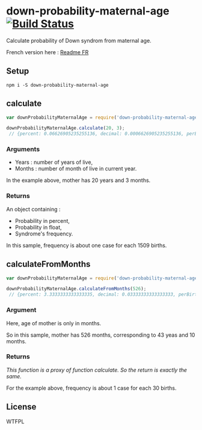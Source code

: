 # down-probability-maternal-age [![Build Status](https://travis-ci.org/MathRobin/down-probability-maternal-age.svg)](https://travis-ci.org/MathRobin/down-probability-maternal-age)

Calculate probability of Down syndrom from maternal age.

French version here : [Readme FR](https://github.com/MathRobin/down-probability-maternal-age/blob/master/readme_fr.md)

## Setup

```shell
npm i -S down-probability-maternal-age
```

## calculate

```javascript
var downProbabilityMaternalAge = require('down-probability-maternal-age');

downProbabilityMaternalAge.calculate(20, 3);
 // {percent: 0.06626905235255136, decimal: 0.0006626905235255136, perBirth: '1/1509'}
```

### Arguments

 - Years : number of years of live,
 - Months : number of month of live in current year.

In the example above, mother has 20 years and 3 months.

### Returns

An object containing :
 - Probability in percent,
 - Probability in float,
 - Syndrome's frequency.

In this sample, frequency is about one case for each 1509 births.


## calculateFromMonths

```javascript
var downProbabilityMaternalAge = require('down-probability-maternal-age');

downProbabilityMaternalAge.calculateFromMonths(526);
 // {percent: 3.3333333333333335, decimal: 0.03333333333333333, perBirth: '1/30'}
```

### Argument

Here, age of mother is only in months.

So in this sample, mother has 526 months, corresponding to 43 yeas and 10 months.

### Returns

*This function is a proxy of function calculate. So the return is exactly the same.*

For the example above, frequency is about 1 case for each 30 births.

## License

WTFPL
